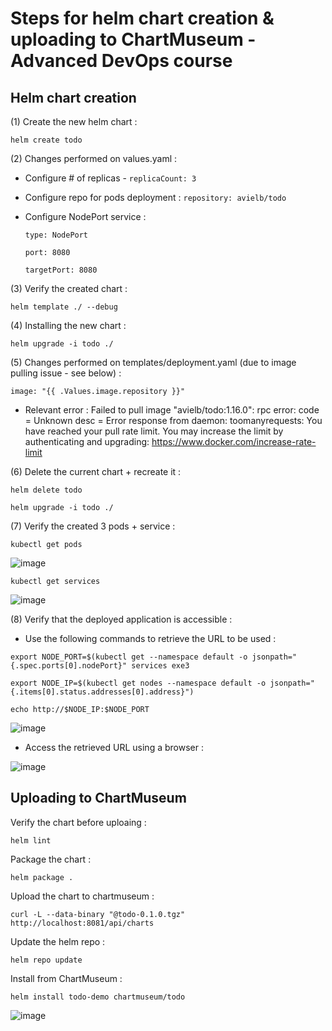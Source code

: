 # Steps for helm chart creation & uploading to ChartMuseum - Advanced DevOps course

## Helm chart creation

(1) Create the new helm chart : 

`helm create todo`

(2) Changes performed on values.yaml : 

* Configure # of replicas - 
`replicaCount: 3`

* Configure repo for pods deployment : 
`repository: avielb/todo`

* Configure NodePort service : 

  `type: NodePort`

  `port: 8080`

  `targetPort: 8080`

(3) Verify the created chart :

`helm template ./ --debug`

(4) Installing the new chart : 

`helm upgrade -i todo ./`

(5) Changes performed on templates/deployment.yaml (due to image pulling issue - see below) : 

`image: "{{ .Values.image.repository }}"`

* Relevant error :  Failed to pull image "avielb/todo:1.16.0": rpc error: code = Unknown desc = Error response from daemon: toomanyrequests: You have reached your pull rate limit. You may increase the limit by authenticating and upgrading: https://www.docker.com/increase-rate-limit

(6) Delete the current chart + recreate it :

`helm delete todo`

`helm upgrade -i todo ./`

(7) Verify the created 3 pods + service : 

`kubectl get pods`

![image](https://user-images.githubusercontent.com/37069188/173137656-f0c78b4d-e46d-4493-8516-14ddceb34dec.png)

`kubectl get services`

![image](https://user-images.githubusercontent.com/37069188/173137694-d5c998b2-6ba5-46b9-8911-7c1863ff1061.png)

(8) Verify that the deployed application is accessible : 

* Use the following commands to retrieve the URL to be used : 

`export NODE_PORT=$(kubectl get --namespace default -o jsonpath="{.spec.ports[0].nodePort}" services exe3`

`export NODE_IP=$(kubectl get nodes --namespace default -o jsonpath="{.items[0].status.addresses[0].address}")`

`echo http://$NODE_IP:$NODE_PORT`

![image](https://user-images.githubusercontent.com/37069188/173137511-33efbb06-7e50-4e13-92e4-7e8e48fec991.png)

* Access the retrieved URL using a browser : 

![image](https://user-images.githubusercontent.com/37069188/173137576-da5fc179-985f-4b2a-a891-bd06a6e40be9.png)


## Uploading to ChartMuseum

Verify the chart before uploaing : 

`helm lint`

Package the chart : 

`helm package .`

Upload the chart to chartmuseum : 

`curl -L --data-binary "@todo-0.1.0.tgz" http://localhost:8081/api/charts`

Update the helm repo : 

`helm repo update`

Install from ChartMuseum : 

`helm install todo-demo chartmuseum/todo`

![image](https://user-images.githubusercontent.com/37069188/173144894-0bd1fe50-7f42-4323-8076-fe861985da05.png)




